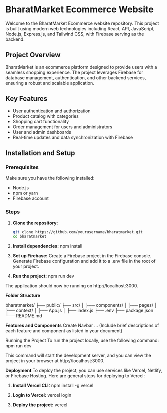 # BharatMarket Ecommerce Website

Welcome to the BharatMarket Ecommerce website repository. This project is built using modern web technologies including React, API, JavaScript, Node.js, Express.js, and Tailwind CSS, with Firebase serving as the backend.

## Project Overview

BharatMarket is an ecommerce platform designed to provide users with a seamless shopping experience. The project leverages Firebase for database management, authentication, and other backend services, ensuring a robust and scalable application.

## Key Features

- User authentication and authorization
- Product catalog with categories
- Shopping cart functionality
- Order management for users and administrators
- User and admin dashboards
- Real-time updates and data synchronization with Firebase

## Installation and Setup

### Prerequisites

Make sure you have the following installed:
- Node.js
- npm or yarn
- Firebase account

### Steps

1. **Clone the repository:**
   ```bash
   git clone https://github.com/yourusername/bharatmarket.git
   cd bharatmarket

2. **Install dependencies:**
   npm install

3. **Set up Firebase:**
   Create a Firebase project in the Firebase console.
   Generate Firebase configuration and add it to a .env file in the root of your project.

4. **Run the project:**
   npm run dev

The application should now be running on http://localhost:3000.

**Folder Structure**

bharatmarket/
├── public/
├── src/
│   ├── components/
│   ├── pages/
│   ├── context/
│   ├── App.js
│   ├── index.js
├── .env
├── package.json
└── README.md

**Features and Components**
Create Navbar
... (Include brief descriptions of each feature and component as listed in your document)

Running the Project
To run the project locally, use the following command:
npm run dev

This command will start the development server, and you can view the project in your browser at http://localhost:3000.

**Deployment**
To deploy the project, you can use services like Vercel, Netlify, or Firebase Hosting. Here are general steps for deploying to Vercel:

1. **Install Vercel CLI:**
   npm install -g vercel

2. **Login to Vercel:**
   vercel login

3. **Deploy the project:**
   vercel
